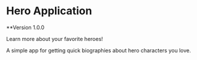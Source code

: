 # Hero Application

**Version 1.0.0

Learn more about your favorite heroes!

A simple app for getting quick biographies about hero characters you love.




